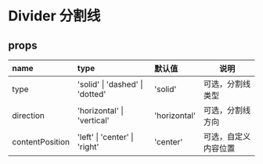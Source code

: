 # Divider 分割线

## props

| name            | type                            | 默认值       | 说明                 |
| :-------------- | :------------------------------ | :----------- | -------------------- |
| type            | 'solid' \| 'dashed' \| 'dotted' | 'solid'      | 可选，分割线类型     |
| direction       | 'horizontal' \| 'vertical'      | 'horizontal' | 可选，分割线方向     |
| contentPosition | 'left' \| 'center' \| 'right'   | 'center'     | 可选，自定义内容位置 |

